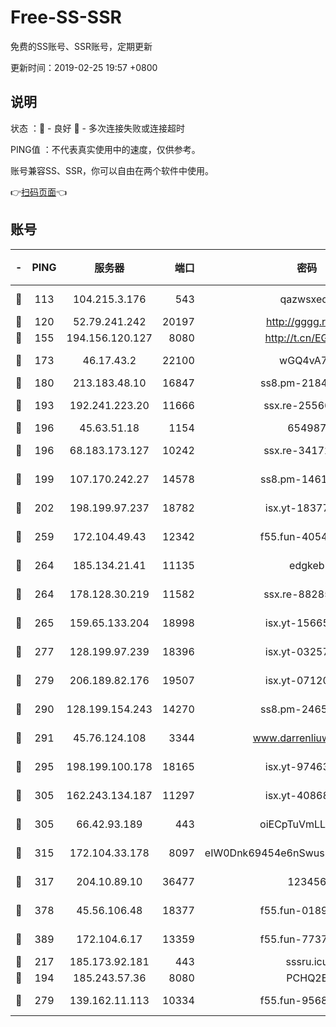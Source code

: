 # Free-SS-SSR

免费的SS账号、SSR账号，定期更新

更新时间：2019-02-25 19:57 +0800

## 说明

状态     ：🙂 - 良好 🙁 - 多次连接失败或连接超时

PING值   ：不代表真实使用中的速度，仅供参考。

账号兼容SS、SSR，你可以自由在两个软件中使用。

👉[扫码页面](https://liesauer.github.io/free-ss-ssr.github.io/)👈

## 账号

|-|PING|服务器|端口|密码|加密方式|区域|
|:----:|:----:|:-----:|-----:|:----:|:----:|:----:|
|🙂|113|104.215.3.176|543|qazwsxedc|aes-256-gcm|JP|
|🙂|120|52.79.241.242|20197|http://gggg.rocks|chacha20|KR|
|🙂|155|194.156.120.127|8080|http://t.cn/EGJIyrl|rc4-md5|RU|
|🙂|173|46.17.43.2|22100|wGQ4vA7D|aes-256-gcm|RU|
|🙂|180|213.183.48.10|16847|ss8.pm-21844006|rc4-md5|RU|
|🙂|193|192.241.223.20|11666|ssx.re-25566820|aes-256-cfb|US|
|🙂|196|45.63.51.18|1154|654987|chacha20|US|
|🙂|196|68.183.173.127|10242|ssx.re-34172172|aes-256-cfb|US|
|🙂|199|107.170.242.27|14578|ss8.pm-14613158|aes-256-cfb|US|
|🙂|202|198.199.97.237|18782|isx.yt-18377229|aes-256-cfb|US|
|🙂|259|172.104.49.43|12342|f55.fun-40543073|aes-256-cfb|SG|
|🙂|264|185.134.21.41|11135|edgkeb|aes-256-cfb|GB|
|🙂|264|178.128.30.219|11582|ssx.re-88285477|aes-256-cfb|SG|
|🙂|265|159.65.133.204|18998|isx.yt-15665435|aes-256-cfb|SG|
|🙂|277|128.199.97.239|18396|isx.yt-03257218|aes-256-cfb|SG|
|🙂|279|206.189.82.176|19507|isx.yt-07120168|aes-256-cfb|SG|
|🙂|290|128.199.154.243|14270|ss8.pm-24650269|aes-256-cfb|SG|
|🙂|291|45.76.124.108|3344|www.darrenliuwei.com|aes-256-cfb|AU|
|🙂|295|198.199.100.178|18165|isx.yt-97463980|aes-256-cfb|US|
|🙂|305|162.243.134.187|11297|isx.yt-40868307|aes-256-cfb|US|
|🙂|305|66.42.93.189|443|oiECpTuVmLLxk4Ts|aes-256-cfb|US|
|🙂|315|172.104.33.178|8097|eIW0Dnk69454e6nSwuspv9DmS201tQ0D|aes-256-cfb|SG|
|🙂|317|204.10.89.10|36477|123456|aes-256-cfb|US|
|🙂|378|45.56.106.48|18377|f55.fun-01898711|aes-256-cfb|US|
|🙂|389|172.104.6.17|13359|f55.fun-77379791|aes-256-cfb|US|
|🙂|217|185.173.92.181|443|sssru.icu|rc4-md5|RU|
|🙁|194|185.243.57.36|8080|PCHQ2E|rc4-md5|US|
|🙁|279|139.162.11.113|10334|f55.fun-95689731|aes-256-cfb|SG|
